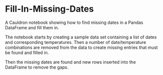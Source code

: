 # Fill-In-Missing-Dates

A Cauldron notebook showing how to find missing dates in a Pandas DataFrame and fill them in.

The notebook starts by creating a sample data set containing a list of dates and corresponding 
temperatures. Then a number of date/temperature combinations are removed from the data to create
missing entries that must be found and filled in.

Then the missing dates are found and new rows inserted into the DataFrame to remove the gaps.
